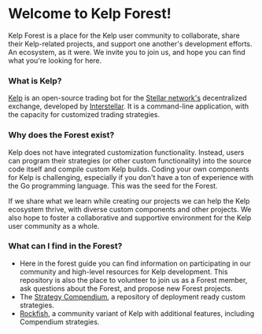 # Welcome to Kelp Forest!

Kelp Forest is a place for the Kelp user community to collaborate, share their Kelp-related projects, and support one another's development efforts. An ecosystem, as it were. We invite you to join us, and hope you can find what you're looking for here.

### What is Kelp?

[Kelp](https://github.com/interstellar/kelp) is an open-source trading bot for the [Stellar network's](https://www.stellar.org/) decentralized exchange, developed by [Interstellar](https://interstellar.com/). It is a command-line application, with the capacity for customized trading strategies. 

### Why does the Forest exist?

Kelp does not have integrated customization functionality. Instead, users can program their strategies (or other custom functionality) into the source code itself and compile custom Kelp builds. Coding your own components for Kelp is challenging, especially if you don't have a ton of experience with the Go programming language. This was the seed for the Forest. 

If we share what we learn while creating our projects we can help the Kelp ecosystem thrive, with diverse custom components and other projects. We also hope to foster a collaborative and supportive environment for the Kelp user community as a whole.

### What can I find in the Forest?

- Here in the forest guide you can find information on participating in our community and high-level resources for Kelp development. This repository is also the place to volunteer to join us as a Forest member, ask questions about the Forest, and propose new Forest projects.
- The [Strategy Compendium](https://github.com/kelpbot-forest/kelp-strategies), a repository of deployment ready custom strategies. 
- [Rockfish](https://github.com/kelpbot-forest/rockfish), a community variant of Kelp with additional features, including Compendium strategies.
